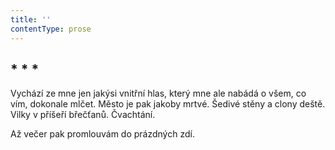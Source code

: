 ```yaml
---
title: ''
contentType: prose
---
```


<section>

## \* \* \*

Vychází ze mne jen jakýsi vnitřní hlas, který mne ale nabádá o všem, co vím, dokonale mlčet. Město je pak jakoby mrtvé. Šedivé stěny a clony deště. Vilky v příšeří břečťanů. Čvachtání.  

Až večer pak promlouvám do prázdných zdí.

</section>
